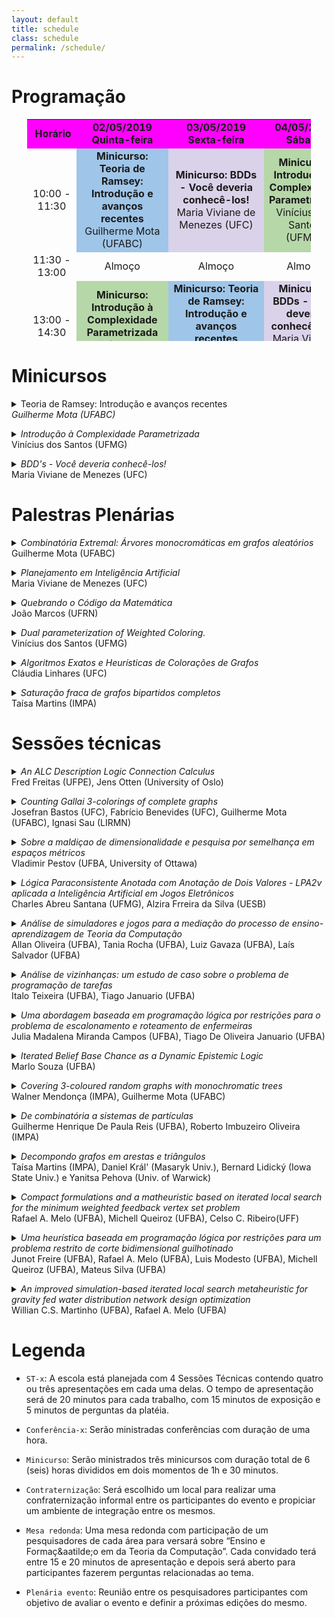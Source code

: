 ```yaml
---
layout: default
title: schedule
class: schedule
permalink: /schedule/
---
```


<!--- Use esse editor para a tabela: https://html-online.com/editor/ e use esse editor para os resumos: https://upmath.me --->

# Programação


<center>
<table dir="ltr" style="width: 90%; height: 355px;" border="0" cellspacing="0" cellpadding="0">
<tbody>
<tr>
<td style="width: 15%; background-color: #ff00ff; text-align: center;">&nbsp;<strong>Hor&aacute;rio</strong></td>
<td style="width: 25%; background-color: #ff00ff; text-align: center;" data-sheets-value="{&quot;1&quot;:2,&quot;2&quot;:&quot;Quinta-feira&quot;}"><strong>02/05/2019<br /> Quinta-feira</strong></td>
<td style="width: 25%; background-color: #ff00ff; text-align: center;" data-sheets-value="{&quot;1&quot;:2,&quot;2&quot;:&quot;Sexta-feira&quot;}"><strong>03/05/2019<br /> Sexta-feira</strong></td>
<td style="width: 25%; background-color: #ff00ff; text-align: center;" data-sheets-value="{&quot;1&quot;:2,&quot;2&quot;:&quot;S&aacute;bado&quot;}"><strong>04/05/2019<br /> S&aacute;bado</strong></td>
</tr>
<tr>
<td style="text-align: center;" data-sheets-value="{&quot;1&quot;:2,&quot;2&quot;:&quot;09:00 - 10:30&quot;}">10:00 - 11:30</td>
<td style="background-color: #9fc5e8; text-align: center;" data-sheets-value="{&quot;1&quot;:2,&quot;2&quot;:&quot;Mini-curso-1&quot;}">
	<strong>Minicurso: Teoria de Ramsey: Introdução e avanços recentes</strong> <br />
	Guilherme Mota (UFABC)
	</td>
<td style="background-color: #d9d2e9; text-align: center;" data-sheets-value="{&quot;1&quot;:2,&quot;2&quot;:&quot;Mini-curso-3&quot;}">
	<strong>Minicurso: BDDs - Você deveria conhecê-los!</strong><br />
	Maria Viviane de Menezes (UFC)
	</td>
<td style="background-color: #b6d7a8; text-align: center;" data-sheets-value="{&quot;1&quot;:2,&quot;2&quot;:&quot;Mini-curso-5&quot;}">
	<strong>Minicurso: Introdução à Complexidade Parametrizada</strong><br />
	Vinícius dos Santos (UFMG)
	</td>
</tr>
<tr>
<td style="text-align: center;" data-sheets-value="{&quot;1&quot;:2,&quot;2&quot;:&quot;10:30 - 11:00&quot;}">11:30 - 13:00</td>
<td style="text-align: center;" data-sheets-value="{&quot;1&quot;:2,&quot;2&quot;:&quot;Coffee Break&quot;}">Almo&ccedil;o</td>
<td style="text-align: center;" data-sheets-value="{&quot;1&quot;:2,&quot;2&quot;:&quot;Coffee Break&quot;}">Almo&ccedil;o</td>
<td style="text-align: center;" data-sheets-value="{&quot;1&quot;:2,&quot;2&quot;:&quot;Coffee Break&quot;}">Almo&ccedil;o</td>
</tr>
<tr>
<td style="text-align: center;" data-sheets-value="{&quot;1&quot;:2,&quot;2&quot;:&quot;11:00 - 12:30&quot;}">13:00 - 14:30</td>
<td style="background-color: #b6d7a8; text-align: center;" data-sheets-value="{&quot;1&quot;:2,&quot;2&quot;:&quot;Mini-curso-5&quot;}">
	<strong>Minicurso: Introdução à Complexidade Parametrizada</strong><br />
	Vinícius dos Santos (UFMG)
	</td>
<td style="background-color: #9fc5e8; text-align: center;" data-sheets-value="{&quot;1&quot;:2,&quot;2&quot;:&quot;Mini-curso-1&quot;}">
	<strong>Minicurso: Teoria de Ramsey: Introdução e avanços recentes</strong><br />
	Guilherme Mota (UFABC)
	</td>
<td style="background-color: #d9d2e9; text-align: center;" data-sheets-value="{&quot;1&quot;:2,&quot;2&quot;:&quot;Mini-curso-3&quot;}">
	<strong>Minicurso: BDDs - Você deveria conhecê-los!</strong><br />
	Maria Viviane de Menezes (UFC)
	</td>
</tr>
<tr>
<td style="text-align: center;" data-sheets-value="{&quot;1&quot;:2,&quot;2&quot;:&quot;12:30 - 14:00&quot;}">14:30 - 15:00</td>
<td style="text-align: center;" data-sheets-value="{&quot;1&quot;:2,&quot;2&quot;:&quot;Almo&ccedil;o&quot;}">Coffee Break</td>
<td style="text-align: center;" data-sheets-value="{&quot;1&quot;:2,&quot;2&quot;:&quot;Almo&ccedil;o&quot;}">Coffee Break</td>
<td style="text-align: center;" data-sheets-value="{&quot;1&quot;:2,&quot;2&quot;:&quot;Almo&ccedil;o&quot;}">Coffee Break</td>
</tr>
<tr>
<td style="text-align: center;" data-sheets-value="{&quot;1&quot;:2,&quot;2&quot;:&quot;14:00 - 15:00&quot;}">15:00 - 16:00</td>
<td style="background-color: #9fc5e8; text-align: center;" data-sheets-value="{&quot;1&quot;:2,&quot;2&quot;:&quot;Confer&ecirc;ncia-1&quot;}">
	<strong>Combinatória Extremal: Árvores monocromáticas em grafos aleatórios</strong><br />
	Guilherme Mota (UFABC)
	</td>
<td style="background-color: #d9d2e9; text-align: center;" data-sheets-value="{&quot;1&quot;:2,&quot;2&quot;:&quot;Confer&ecirc;ncia-3&quot;}">
	<strong>Quebrando o C&oacute;digo da Matem&aacute;tica</strong><br />
	Jo&atilde;o Marcos (UFRN)
	</td>
<td style="background-color: #b6d7a8; text-align: center;" data-sheets-value="{&quot;1&quot;:2,&quot;2&quot;:&quot;Confer&ecirc;ncia-5&quot;}">
	<strong>Algoritmos Exatos e Heurísticas de Colorações de Grafos</strong><br />
	Cl&aacute;udia Linhares (UFC)
	</td>
</tr>
<tr>
<td style="text-align: center;" data-sheets-value="{&quot;1&quot;:2,&quot;2&quot;:&quot;15:00 - 16:00&quot;}">16:00 - 17:00</td>
<td style="background-color: #d9d2e9; text-align: center;" data-sheets-value="{&quot;1&quot;:2,&quot;2&quot;:&quot;Confer&ecirc;ncia-2&quot;}">
	<strong>Planejamento em Inteligência Artificial</strong><br />
	Maria Viviane de Menezes (UFC)
	</td>
<td style="background-color: #99ffaa; text-align: center;" data-sheets-value="{&quot;1&quot;:2,&quot;2&quot;:&quot;Confer&ecirc;ncia-4&quot;}">
	<strong> Dual parameterization of Weighted Coloring.</strong><br />
	Vin&iacute;cius Santos (UFMG)
	</td>
<td style="background-color: #9fc5e8; text-align: center;" data-sheets-value="{&quot;1&quot;:2,&quot;2&quot;:&quot;Confer&ecirc;ncia-6&quot;}">
	<strong>Saturação fraca de grafos bipartidos completos</strong><br />
	Ta&iacute;sa Martins (IMPA)
	</td>
</tr>
<tr>
<td style="text-align: center;" data-sheets-value="{&quot;1&quot;:2,&quot;2&quot;:&quot;16:00 - 16:30&quot;}">17:00 - 17:30</td>
<td style="text-align: center;" data-sheets-value="{&quot;1&quot;:2,&quot;2&quot;:&quot;Coffee Break&quot;}">Coffee Break</td>
<td style="text-align: center;" data-sheets-value="{&quot;1&quot;:2,&quot;2&quot;:&quot;Coffee Break&quot;}">Coffee Break</td>
<td style="text-align: center;" data-sheets-value="{&quot;1&quot;:2,&quot;2&quot;:&quot;Coffee Break&quot;}">Coffee Break</td>
</tr>
<tr>
<td style="text-align: center;" data-sheets-value="{&quot;1&quot;:2,&quot;2&quot;:&quot;16:30 - 17:30&quot;}">17:30 - 18:30</td>
<td style="background-color: #fff999; text-align: center;" data-sheets-value="{&quot;1&quot;:2,&quot;2&quot;:&quot;ST-1&quot;}">ST-1</td>
<td style="background-color: #ffaaaa; text-align: center;" rowspan="2" data-sheets-value="{&quot;1&quot;:2,&quot;2&quot;:&quot;ST-3&quot;}">
	<strong>Mesa Redonda: Ensino e forma&ccedil;&atilde;o na &aacute;rea de Teoria da Computa&ccedil;&atilde;o</strong><br />
	Cl&aacute;udia Linhares (UFC), Jo&atilde;o Marcos (UFRN) e Guilherme Mota (UFABC).
	</td>
<td style="background-color: #ffaaaa; text-align: center;" rowspan="2" data-sheets-value="{&quot;1&quot;:2,&quot;2&quot;:&quot;ST-4&quot;}"><strong>Plen&aacute;ria do evento</strong></td>
</tr>
<tr>
<td style="text-align: center;" data-sheets-value="{&quot;1&quot;:2,&quot;2&quot;:&quot;17:30 - 18:30&quot;}">18:30 - 19:30</td>
<td style="background-color: #fff999; text-align: center;" data-sheets-value="{&quot;1&quot;:2,&quot;2&quot;:&quot;ST-2&quot;}">ST-2</td>
</tr>
<tr>
	<td style="text-align: center;" data-sheets-value="{&quot;1&quot;:3,&quot;3&quot;:0.8541666666666666}" data-sheets-numberformat="{&quot;1&quot;:6,&quot;2&quot;:&quot;hh:mm&quot;,&quot;3&quot;:1}">
		20:30
	</td>
<td style="text-align: center;" data-sheets-value="{&quot;1&quot;:2,&quot;2&quot;:&quot;-&quot;}">-</td>
<td style="text-align: center;" data-sheets-value="{&quot;1&quot;:2,&quot;2&quot;:&quot;Jantar&quot;}"><strong>Confraterniza&ccedil;&atilde;o</strong></td>
<td style="text-align: center;" data-sheets-value="{&quot;1&quot;:2,&quot;2&quot;:&quot;-&quot;}">-</td>
</tr>
</tbody>
</table>
</center>

# Minicursos

<details>
	<summary>
		Teoria de Ramsey: Introdução e avanços recentes
		<br>
		<i>
			Guilherme Mota (UFABC)
		</i>
	</summary>
	<p>Na primeira parte do minicurso farei uma introdução à Teoria de Ramsey, onde serão apresentados resultados clássicos e discutirei algumas técnicas comumente aplicadas na resolução dos problemas da área. Na segunda parte do mini curso serão apresentados resultados recentes envolvendo números de Ramsey para potências de caminhos. Mais especificamente, o número de Ramsey relativo a arestas de um grafo <img src="https://tex.s2cms.ru/svg/H" alt="H" /> é definido como a menor quantidade de arestas <img src="https://tex.s2cms.ru/svg/sr(H)" alt="sr(H)" />
tal que existe um grafo <img src="https://tex.s2cms.ru/svg/G" alt="G" /> com <img src="https://tex.s2cms.ru/svg/sr(H)" alt="sr(H)" /> arestas com a seguinte propriedade: toda coloração das arestas de <img src="https://tex.s2cms.ru/svg/G" alt="G" /> com <img src="https://tex.s2cms.ru/svg/2" alt="2" /> cores contém
uma cópia monocromática de <img src="https://tex.s2cms.ru/svg/H" alt="H" />. Respondendo uma pergunta sugerida por Conlon, provaremos que <img src="https://tex.s2cms.ru/svg/sr(P_n%5Ek)%3DO(n)" alt="sr(P_n^k)=O(n)" /> para todo <img src="https://tex.s2cms.ru/svg/k" alt="k" /> fixo, onde <img src="https://tex.s2cms.ru/svg/P_n%5Ek" alt="P_n^k" /> é a <img src="https://tex.s2cms.ru/svg/k" alt="k" />-ésima potência do caminho com <img src="https://tex.s2cms.ru/svg/n" alt="n" /> vértices <img src="https://tex.s2cms.ru/svg/P_n" alt="P_n" />, i.e., o grafo com conjunto de vértices <img src="https://tex.s2cms.ru/svg/V(P_n)" alt="V(P_n)" /> e todas as arestas <img src="https://tex.s2cms.ru/svg/%5C%7Bu%2Cv%5C%7D" alt="\{u,v\}" /> tais que a distância entre <img src="https://tex.s2cms.ru/svg/u" alt="u" /> e <img src="https://tex.s2cms.ru/svg/v" alt="v" /> em <img src="https://tex.s2cms.ru/svg/P_n" alt="P_n" /> é no máximo <img src="https://tex.s2cms.ru/svg/k" alt="k" />.
Discutiremos como estender esse resultado para mais cores e para potências de árvores. Os trabalhos que serão discutidos foram obtidos pelos seguintes autores:</p>
<ul>
<li>Clemens, Jenssen, Kohayakawa, Morrison, Mota, Reding e Roberts (2018).</li>
<li>Han, Jenssen, Kohayakawa, Mota e Roberts (2019+).</li>
<li>Berger, Kohayakawa, Maesaka, Martins, Mendonça, Mota and Parczyk (2019+).</li>
</ul>
</details>
<p>
<details>
	<summary>
		<i>
			Introdução à Complexidade Parametrizada
		</i>
		<br>
		Vinícius dos Santos (UFMG)
	</summary>
	<p>
A solução para diversos problemas reais frequentemente exige
eficientes (usualmente de tempo polinomial). Como nem sempre isso é
possível, a teoria da NP-completude foi desenvolvida para fornecer
indícios de quais problemas não podem ser resolvidos por algoritmos
polinomiais. Entretanto, como muitos problemas NP-difíceis precisam
ser resolvidos na prática, algumas possibilidades adotadas são o uso
de algoritmos aproximativos ou de heurísticas, em vez de algoritmos
exatos, cujo tempo de execução teria uma dependência exponencial no
tamanho da entrada.<br /><br />
Uma recente e promissora alternativa para a tratabilidade desses
problemas, é recorrer a uma análise sob o ponto de vista da Teoria da
Complexidade Parametrizada. Esta teoria, desenvolvida por Downey e
Fellows, estuda a existência de algoritmos cuja dependência
exponencial no tempo de execução depende apenas de certos aspectos da
entrada, e não de seu tamanho. Problemas que admitem tais algoritmos
são denominados tratáveis por parâmetro fixo (ou simplesmente
algoritmos FPT). Este curso, introduzirá os conceitos fundamentais da
complexidade parametrizada, algumas técnicas básicas de
desenvolvimento de algoritmos FPT, e também discutirá resultados
negativos, análogos à teoria da NP-completude, envolvendo problemas
onde não se espera ser possível desenvolver algoritmos FPT. Os
exemplos utilizados serão focados em problema em grafos.
	</p>
</details>
</p>
<details>
	<summary>
		<i>
			BDD's - Você deveria conhecê-los!
		</i>
		<br>
		Maria Viviane de Menezes (UFC)
	</summary>
	<p>
		Diagramas de Decisão Binária (BDD's - Binary Decision Diagrams) são estruturas de dados que têm sido amplamente utilizadas na área de verificação de modelos por permitir representar sistemas com até 10 elevado a 20 estados. Estas estruturas têm um grande poder de compactação, armazenando conjuntos de estados (representação simbólica) no lugar de representá-los individualmente (representação enumerativa). Nos últimos anos, a aplicação dos BDDs têm sido expandida para outras áreas tais como Planejamento em Inteligência Artificial.  Neste tutorial, abordaremos a fundamentação teórica dos BDDs, propriedades, operações, algoritmos e aspectos de implementação tais como o uso de bibliotecas (C++, Java e Python). Por fim, mostraremos os avanços recentes da busca simbólica na área de  Planejamento em Inteligência Artificial.
	</p>
</details>

# Palestras Plenárias

<details>
	<summary>
		<i>
			Combinatória Extremal: Árvores monocromáticas em grafos aleatórios
		</i>
		<br>
		Guilherme Mota (UFABC)
	</summary>
	<p>
		<p>Inicialmente será feita uma breve introdução à Combinatória Extremal, explicando que tipos de problemas são estudados nessa área. Em um segundo momento, analisamos uma conjectura proposta por Bal e DeBiasio [Partitioning random graphs into monochromatic components, Electron. J. Combin. 24 (2017), Paper 1.18] a respeito de funções limiares para a seguinte propriedade tipo Ramsey: em toda <img src="https://tex.s2cms.ru/svg/k" alt="k" />-coloração do conjunto das arestas de um grafo <img src="https://tex.s2cms.ru/svg/G" alt="G" />, existem <img src="https://tex.s2cms.ru/svg/k" alt="k" /> árvores monocromáticas que particionam todo o conjunto de vértices de <img src="https://tex.s2cms.ru/svg/G" alt="G" />. Mais precisamente, determinamos a função limiar para essa propriedade para duas cores. Este trabalho foi feito em conjunto com Yoshiharu Kohayakawa e Mathias Schacht.</p>
	</p>
</details>
<p>
<details>
	<summary>
		<i>
			Planejamento em Inteligência Artificial
		</i>
		<br>
		Maria Viviane de Menezes (UFC)
	</summary>
	<p>
		Planejamento Automatizado é a subárea da Inteligência Artificial que se preocupa com a escolha de ações para que um agente inteligente possa alcançar seus objetivos. De fato, a habilidade de planejar tarefas é um aspecto fundamental do comportamento inteligente e sua automação têm sido um dos principais objetivos da pesquisa realizada em Inteligência Artificial. Aplicações de planejamento estão relacionadas à logística, navegação de robôs, automação de processos industriais, jogos, dentre outras. Nesta palestra, abordaremos os conceitos básicos da área de Planejamento Automatizado, as diferentes formas de planejamento, a representação de estados, ações, especificações formais e algoritmos de busca por uma solução para domínios com ações determinísticas e não-determinísticas. 
	</p>
</details>
</p>
<details>
	<summary>
		<i>
			Quebrando o Código da Matemática
		</i>
		<br>
		João Marcos (UFRN)
	</summary>
	<p>
		Quantas das suas demonstrações matemática estão garantidamente
corretas?  O computador poderia lhe ajudar nisso?  Esta palestra irá
analisar algumas das conquistas recentes na geração mecanizada de
demonstrações e refutações para várias conjecturas matemáticas
significativas.
	</p>
</details>
<p>
<details>
	<summary>
		<i>
			Dual parameterization of Weighted Coloring.
		</i>
		<br>
		Vinícius dos Santos (UFMG)
	</summary>
	<p>
Given a graph G, a proper k-coloring of G is a partition $c =
(S_i)_{i\in [1,k]}$ of V(G) into k stable sets S_1,\ldots, S_{k}. Given
a weight function w: V(G) \to \mathbb{R}^+, the weight of a color S_i
is defined as w(i) = \max_{v \in S_i} w(v) and the weight of a
coloring c as w(c) = \sum_{i=1}^{k}w(i). Guan and Zhu [Inf. Process.
Lett., 1997] defined the weighted chromatic number of a pair (G,w),
denoted by σ(G,w), as the minimum weight of a proper coloring of G.
The problem of determining σ(G,w) has received considerable attention
during the last years, and has been proved to be notoriously hard: for
instance, it is NP-hard on split graphs, unsolvable on n-vertex trees
in time n^{o(\log n)} unless the ETH fails, and W[1]-hard on forests
parameterized by the size of a largest tree. In this article we
provide some positive results for the problem, by considering its
so-called dual parameterization: given a vertex-weighted graph (G,w)
and an integer k, the question is whether σ(G,w) \leq \sum_{v \in
V(G)} w(v) - k. We prove that this problem is FPT by providing an
algorithm running in time 9^k \cdot n^{O(1)}, and it is easy to see
that no algorithm in time 2^{o(k)} \cdot n^{O(1)} exists under the
ETH. On the other hand, we present a kernel with at most (2^{k-1}+1)
(k-1) vertices, and we rule out the existence of polynomial kernels
unless {\sf NP} \subseteq {\sf coNP} / {\sf poly}, even on split
graphs with only two different weights. Finally, we identify some
classes of graphs on which the problem admits a polynomial kernel, in
particular interval graphs and subclasses of split graphs, and in the
latter case we present lower bounds on the degrees of the polynomials.
<br /><br />

Joint work with Júlio Araújo, Victor A. Campos, Carlos Vinícius G. C.
Lima, Ignasi Sau and Ana Silva
	</p>
</details>
</p>
<details>
	<summary>
		<i>
			Algoritmos Exatos e Heurísticas de Colorações de Grafos
		</i>
		<br>
		Cláudia Linhares (UFC)
	</summary>
	<p>Dado um grafo <img src="https://tex.s2cms.ru/svg/G%3D(V%2CE)" alt="G=(V,E)" />, colorir os vértices de <img src="https://tex.s2cms.ru/svg/G" alt="G" /> significa atribuir cores aos mesmos de forma que vértices adjacentes tenham cores distintas. O número cromático de um grafo é o menor inteiro k tal que <img src="https://tex.s2cms.ru/svg/G" alt="G" /> admite uma coloração de vértices com <img src="https://tex.s2cms.ru/svg/k" alt="k" />-cores. Nessa palestra, veremos algoritmos combinatórios exatos de coloração na classe de grafos perfeitos, usando o conceito de pares de amigos, além de heurísticas clássicas de coloração, com a definição de seus parâmetros relacionados, apresentando as ferramentas usadas para lidar com a determinação desses parâmetros.</p>
</details>
<p>
<details>
	<summary>
		<i>
			Saturação fraca de grafos bipartidos completos
		</i>
		<br>
		Taísa Martins (IMPA)
	</summary>
	<p>Em 1968 Bollobás introduziu o conceito de saturação fraca. Um grafo <img src="https://tex.s2cms.ru/svg/G" alt="G" /> é dito fracamente <img src="https://tex.s2cms.ru/svg/F" alt="F" />-saturado se existe uma ordem das arestas que não estão em <img src="https://tex.s2cms.ru/svg/G" alt="G" /> tal que se elas forem adicionadas, uma de cada vez, cada nova aresta adicionada cria uma nova cópia de <img src="https://tex.s2cms.ru/svg/F" alt="F" />. O menor número de arestas de um grafo com <img src="https://tex.s2cms.ru/svg/n" alt="n" /> vértices fracamente <img src="https://tex.s2cms.ru/svg/F" alt="F" />-saturado é denotado por <img src="https://tex.s2cms.ru/svg/%5Cwsat(n%2CF)" alt="\wsat(n,F)" />. Bollobás estabeleceu <img src="https://tex.s2cms.ru/svg/%5Cwsat(n%2C%20K_r)" alt="\wsat(n, K_r)" /> para <img src="https://tex.s2cms.ru/svg/r%20%3C8" alt="r &lt;8" /> e para <img src="https://tex.s2cms.ru/svg/r" alt="r" /> em geral, o valor foi originalmente determinado por Lovász e provas alternativas foram dadas por Alon, Frankl, Yu e Kalai, independentemente. Faudree, Gould e Jacobson determinaram o número de saturação fraca de diversos grafos esparsos e em particular, mostraram que <img src="https://tex.s2cms.ru/svg/%5Cwsat(n%2C%20K_%7B2%2C3%7D)%20%3D%20n%2B1" alt="\wsat(n, K_{2,3}) = n+1" />. Nessa palestra, discutimos os valores de saturação fraca para grafos bipartidos completos e determinamos <img src="https://tex.s2cms.ru/svg/%5Cwsat(n%2C%20K_%7Bt%2Ct%7D)" alt="\wsat(n, K_{t,t})" /> para todo <img src="https://tex.s2cms.ru/svg/n%20%3E%203t-4" alt="n &gt; 3t-4" />. Esse é um trabalho em conjunto com Gal Kronenberg e Natasha Morrison.</p>
</details>
</p>

# Sessões técnicas

<details>
	<summary>
		<i>
			An ALC Description Logic Connection Calculus
		</i>
		<br>
		Fred Freitas (UFPE), Jens Otten (University of Oslo)
	</summary>
	<p>
		This paper presents a connection calculus for the description logic (DL) ALC. It replaces the usage of Skolem terms and unification by additional annotation and introduces blocking, a typical feature of DL provers, by a new rule, to ensure termination in the case of cyclic ontologies.
	</p>
</details>
<p>
<details>
	<summary>
		<i>
			Counting Gallai 3-colorings of complete graphs
		</i>
		<br>
		Josefran Bastos (UFC), Fabrício Benevides (UFC), Guilherme Mota (UFABC), Ignasi Sau (LIRMN)
	</summary>
	<p>An edge coloring of the <img src="https://tex.s2cms.ru/svg/n" alt="n" />-vertex complete graph <img src="https://tex.s2cms.ru/svg/K_n" alt="K_n" /> is a Gallai coloring if it does not contain any rainbow triangle,
that is, a triangle whose edges are colored with three distinct colors. We prove that the number of Gallai colorings of <img src="https://tex.s2cms.ru/svg/K_n" alt="K_n" />
with at most three colors is at most <img src="https://tex.s2cms.ru/svg/7(n%2B1)2%5E%7B%5Cbinom%7Bn%7D%7B2%7D%7D" alt="7(n+1)2^{\binom{n}{2}}" />, which improves the best known upper bound of
<img src="https://tex.s2cms.ru/svg/%5Cfrac%7B3%7D%7B2%7D(n%20-%201)!%5Ccdot%202%5E%7B%5Cbinom%7Bn-1%7D%7B2%7D%7D" alt="\frac{3}{2}(n - 1)!\cdot 2^{\binom{n-1}{2}}" />
in [Discrete Mathematics, 2017].</p>
</details>
</p>
<details>
	<summary>
		<i>
			Sobre a maldiçao de dimensionalidade e pesquisa por semelhança em espaços métricos
		</i>
		<br>
		Vladimir Pestov (UFBA, University of Ottawa)
	</summary>
	<p>
		We present a new result about the curse of dimensionality affecting similarity search in intrinsically high-dimensional metric spaces with measure, when an indexing scheme uses 1-Lipschitz functions.
	</p>
</details>
<p>
<details>
	<summary>
		<i>
			Lógica Paraconsistente Anotada com Anotação de Dois Valores - LPA2v aplicada a Inteligência Artificial em Jogos Eletrônicos
		</i>
		<br>
		Charles Abreu	Santana (UFMG), Alzira Frreira da Silva (UESB)
	</summary>
	<p>
		Paraconsistent Logic has demonstrated good results in several fields 
of study, but with little application in games. In order to interconnect these two 
fields of knowledge, this work consists in the implementation of a Paraconsistent 
Battle System, based on the principles of Paraconsistent Logic, with the aim to 
control actions of non-player characters. Matches experiments were performed, 
and our system demonstrate efficient and higher performance against scripts 
and algorithms from literature, proving to be sufficiently robust and challenging.
	</p>
</details>
</p>
<details>
	<summary>
		<i>
			Análise de simuladores e jogos para a mediação do processo de ensino-aprendizagem de Teoria da Computação
		</i>
		<br>
		Allan	Oliveira (UFBA), Tania Rocha (UFBA), Luiz Gavaza (UFBA), Laís Salvador (UFBA)
	</summary>
	<p>
		Na contemporaneidade ensinar Teoria da Computação (TC) implica em ter diferentes ferramentas pedagógicas para auxiliar o processo de ensino-aprendizagem. Uma dessas ferramentas é a utilização de recursos digitais como jogos e simuladores, por serem recursos atrativos, que fornecem feedback visual e interação. No entanto, nem todos os recursos são capazes de fomentar a aprendizagem, fazendo-se necessária uma análise prévia do recurso, anterior a sua aplicação em sala de aula. Desta forma, este relato aborda os critérios pedagógicos, tecnológicos e aspectos referentes a abrangência de conteúdos para a analise do recurso digital. Mais especificamete, foram analisados alguns simuladores de formalismos de TC com base nos critérios e aspectos supracitados na avaliação de recursos digitais. Como esse relato é um préludio de um projeto em andamento que visa analisar os simuladores/jogos mais utilizados em disciplinas de TC no Brasil, os resultados preliminares apontam um possível ganho no processo de ensino-aprendizagem de TC mediado por recursos digitais.
	</p>
</details>
<p>
<details>
	<summary>
		<i>
			Análise de vizinhanças: um estudo de caso sobre o problema de programação de tarefas
		</i>
		<br>
		Italo	Teixeira (UFBA), Tiago Januario (UFBA)
	</summary>
	<p>
		Este projeto busca apresentar uma análise detalhada do desempenho das estruturas de vizinhança para o Problema de programação de tarefas em ambiente Job shop. Com o objetivo de investigar a capacidade da busca das diferentes estruturas de vizinhança, são apresentados quatro critérios de avaliação: Eficiência, Convergência, Força e Aprimoramento. Para alcançar esses objetivos, este trabalho será realizado considerando a aplicação de procedimentos de busca local baseados na heurística Hill Climbing e na metaheurística Iterated Local Search.
	</p>
</details>
</p>
<p>
<details>
	<summary>
		<i>
			Uma abordagem baseada em programação lógica por restrições para o problema de escalonamento e roteamento de enfermeiras
		</i>
		<br>
		Julia Madalena Miranda Campos (UFBA), Tiago De Oliveira Januario (UFBA)
	</summary>
	<p>
	Este artigo apresenta um modelo de Programação Lógica por Restrições para o Problema de Escalonamento e Roteamento de Enfermeiras com o objetivo de maximizar o número de pacientes e minimizar a distância percorrida, levando em consideração o estudo de caso realizado junto à equipe de Serviço de Atenção Domiciliar do Hospital Geral do Estado em Salvador.
	</p>
</details>
</p>
<details>
	<summary>
		<i>
		Iterated Belief Base Chance as a Dynamic Epistemic Logic
		</i>
		<br>
		Marlo Souza (UFBA)
	</summary>
	<p>
	AGM's belief revision is one of the main paradigms in the study of belief change operations. In this context, belief bases have been largely used to specify the agent's belief state. While the connection of iterated AGM-like operations and their encoding in dynamic logics have been studied before, few works considered how well-known postulates from iterated belief revision theory can be characterised by means of belief bases and their counterpart in a dynamic epistemic logic. This work investigates how priority graphs can be used to characterise belief change operators.
	</p>
</details>
<p>
<details>
	<summary>
		<i>
		Covering 3-coloured random graphs with monochromatic trees
		</i>
		<br>
		Walner Mendonça (IMPA), Guilherme Mota (UFABC)
	</summary>
	<p>
		We investigate the problem of determining how many monochromatic trees are necessary to cover the vertices of an edge-coloured random graph. More precisely, we show that for <img src="https://tex.s2cms.ru/svg/p%5Cgg%20%5Cleft(%5Cfrac%7B%5Cln%20n%7D%7Bn%7D%5Cright)%5E%7B1%2F6%7D" alt="p\gg \left(\frac{\ln n}{n}\right)^{1/6}" /> in any <img src="https://tex.s2cms.ru/svg/3" alt="3" />-colouring of the random graph <img src="https://tex.s2cms.ru/svg/G(n%2Cp)" alt="G(n,p)" /> we can find <img src="https://tex.s2cms.ru/svg/3" alt="3" /> monochromatic trees such that their union covers all vertices. This improves, for three colours, a result of Bucić, Korándi and Sudakov [Covering random graphs by monochromatic trees and Helly-type results for hypergraphs, arXiv:1902.05055]
	</p>
</details>
</p>
<details>
	<summary>
		<i>
		De combinatória a sistemas de partículas
		</i>
		<br>
		Guilherme Henrique De Paula Reis (UFBA), Roberto Imbuzeiro Oliveira (IMPA)
	</summary>
	<p>
	O modelo de configuração é um modelo clássico introduzido por Bollobás (1980). Esse modelo é usado para construir grafos a partir de uma sequência de graus. Isto é, a partir de vizinhanças pré-fixadas de altura 1 para cada vértice. E se queremos pré-fixar vizinhanças de altura 2? Para isso precisamos do modelo de configuração generalizado introduzido por Bordenave e Caputo (2016). Nessa palestra, além de motivar o modelo de configuração generalizado queremos indicar conexões com teoremas de probabilidade e sistemas de partículas.
	</p>
</details>
<p>
<details>
	<summary>
		<i>
		Decompondo grafos em arestas e triângulos
		</i>
		<br>
		Taísa Martins (IMPA), Daniel Král' (Masaryk Univ.), Bernard Lidický (Iowa State Univ.) e Yanitsa Pehova (Univ. of Warwick)
	</summary>
	<p>
	Provamos a seguinte conjectura de Gy&quot;ori and Tuza: as arestas de todo grafo G com n vértices podem ser decompostas em grafos completos
<img src="https://tex.s2cms.ru/svg/C_1%2C%5Cldots%2C%20C_%5Cell" alt="C_1,\ldots, C_\ell" />, cada um de tamanho <img src="https://tex.s2cms.ru/svg/2" alt="2" /> ou <img src="https://tex.s2cms.ru/svg/3" alt="3" />, de forma que <img src="https://tex.s2cms.ru/svg/%7CC_1%7C%20%2B%20%5Cldots%20%2B%20%7CC_%5Cell%7C%20%5Cleq%20(1%2F2%2Bo(1))n%5E2" alt="|C_1| + \ldots + |C_\ell| \leq (1/2+o(1))n^2" />. Esse resultado implica a versão assintótica do resultado de Erd&quot;os, Goodman e Pósa que mostra a existência de tal decomposição com <img src="https://tex.s2cms.ru/svg/%5Cell%20%5Cleq%20n%5E2%2F4" alt="\ell \leq n^2/4" />. Esse é um trabalho em conjunto com Daniel Král’, Bernard Lidický e Yanitsa Pehova.
	</p>
</details>
</p>
<details>
	<summary>
		<i>
		Compact formulations and a matheuristic based on iterated local search for the minimum weighted feedback vertex set problem
		</i>
		<br>
		Rafael A. Melo (UFBA), Michell Queiroz (UFBA), Celso C. Ribeiro(UFF) 
	</summary>
	<p>
	Given a weighted graph <img src="https://tex.s2cms.ru/svg/G%3D(V%2CE)" alt="G=(V,E)" />, the minimum weighted feedback vertex set problem (MWFVS) consists in obtaining a minimum weight subset <img src="https://tex.s2cms.ru/svg/F%5Csubseteq%20V" alt="F\subseteq V" /> of the vertex set whose removal makes the graph acyclic.
Differently from other approaches in the literature, in this work
we tackle this problem via the maximum weighted induced forest problem (MWIF). First, we propose two new compact mixed integer programming (MIP) formulations, using a polynomial number of variables and constraints.
Next, we develop a matheuristic that hybridizes a multi-start iterated local search metaheuristic with a MIP-based local search procedure. Extensive computational experiments carried out on a set of benchmark instances show that a combination of the newly proposed techniques is extremely competitive with the best heuristics available in the literature in terms of solution quality.
	</p>
</details>
<p>
<details>
	<summary>
		<i>
		Uma heurística baseada em programação lógica por restrições para um problema restrito de corte bidimensional guilhotinado
		</i>
		<br>
		Junot Freire (UFBA), Rafael A. Melo (UFBA), Luis Modesto  (UFBA),  Michell Queiroz (UFBA), Mateus Silva (UFBA)
	</summary>
	<p>
		Problemas de corte bidimensional (2BP, do inglês \textit{<img src="https://tex.s2cms.ru/svg/2" alt="2" />-Dimensional bin packing problem}) são problemas clássicos de otimização combinatória e da indústria têxtil, metalúrgica e de vidro, e consistem em alocar um conjunto de itens retangulares em placas retangulares maiores com tamanho padronizado com a finalidade de minimizar o desperdício de matéria-prima. No presente trabalho apresenta-se uma abordagem para um problema restrito de corte bidimensional guilhotinado presente no \textit{ROADEF/EURO Challenge 2018: Cutting Optimization Problem}, no qual existe a possibilidade de rotacionar itens em 90º e as placas retangulares a serem cortadas podem possuir defeitos em determinados pontos. Propõe-se uma heurística \textit{multi-start} gulosa randomizada e técnica de aprimoramento que combina a heurística com uma modelagem de programação lógica por restrições. Experimentos realizados produziram resultados que se aproximam dos melhores conhecidos, o que classificou o trabalho para a etapa final do \textit{ROADEF/EURO Challenge 2018}.
	</p>
</details>
</p>
<details>
	<summary>
		<i>
		An improved simulation-based iterated local search metaheuristic for gravity fed water distribution network design optimization
		</i>
		<br>
		Willian C.S. Martinho  (UFBA), Rafael A. Melo (UFBA)
	</summary>
	<p>
	We consider a gravity fed water distribution network design (WDND) optimization problem, which consists in determining the pipe diameters of a water network such that hydraulic constraints are satisfied and the total cost is minimized. We propose an improved simulation based iterated local search metaheuristc. Preliminary computational experiments show that our approach outperforms the state-of-the-art metaheuristic for several of the benchmark instances.
	</p>
</details>

# Legenda
<ul>
<li>
<p><code>ST-x</code>: A escola est&aacute; planejada com 4 Sess&otilde;es T&eacute;cnicas contendo quatro ou tr&ecirc;s apresenta&ccedil;&otilde;es em cada uma delas. O tempo de apresenta&ccedil;&atilde;o ser&aacute; de 20 minutos para cada trabalho, com 15 minutos de exposi&ccedil;&atilde;o e 5 minutos de perguntas da plat&eacute;ia.</p>
</li>
<li>
<p><code>Confer&ecirc;ncia-x</code>: Ser&atilde;o ministradas confer&ecirc;ncias com dura&ccedil;&atilde;o de uma hora.</p>
</li>
<li>
<p><code>Minicurso</code>: Ser&atilde;o ministrados tr&ecirc;s minicursos com dura&ccedil;&atilde;o total de 6 (seis) horas divididos em dois momentos de 1h e 30 minutos.</p>
</li>
<li>
<p><code>Contraternização</code>: Será escolhido um local para realizar uma confraternização informal entre os participantes do evento e propiciar um ambiente de integra&ccedil;&atilde;o entre os mesmos.</p>
</li>
<li>
<p><code>Mesa redonda</code>: Uma mesa redonda com participa&ccedil;&atilde;o de um pesquisadores de cada &aacute;rea para versar&aacute; sobre &ldquo;Ensino e Forma&ccedil;&aatilde;o em da Teoria da Computa&ccedil;&atilde;o&rdquo;. Cada convidado ter&aacute; entre 15 e 20 minutos de apresenta&ccedil;&atilde;o e depois ser&aacute; aberto para participantes fazerem perguntas relacionadas ao tema.</p>
</li>
<li>
<p><code>Plen&aacute;ria evento</code>: Reuni&atilde;o entre os pesquisadores participantes com objetivo de avaliar o evento e definir a pr&oacute;ximas edi&ccedil;&otilde;es do mesmo.</p>
</li>
</ul>
